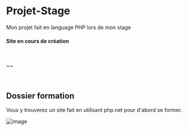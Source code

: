 # Projet-Stage
Mon projet fait en language PHP lors de mon stage
<br>
#### Site en cours de création

<br>
<p>~~</p>
<br>
<h2>Dossier formation</h2>
<p>Vous y trouverez un site fait en utilisant php.net pour d'abord se former.</p>

![image](https://github.com/tomgammeur/Projet-Stage/assets/101002853/5aba3e01-e19f-4a73-b4c5-f3fbbb225a70)



